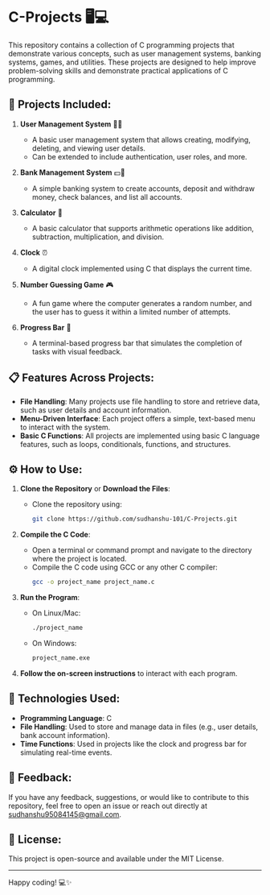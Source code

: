 # C-Projects 🖥️💻

This repository contains a collection of C programming projects that demonstrate various concepts, such as user management systems, banking systems, games, and utilities. These projects are designed to help improve problem-solving skills and demonstrate practical applications of C programming.

## 🚀 Projects Included:

1. **User Management System** 🧑‍💼
   - A basic user management system that allows creating, modifying, deleting, and viewing user details. 
   - Can be extended to include authentication, user roles, and more.

2. **Bank Management System** 💵🏦
   - A simple banking system to create accounts, deposit and withdraw money, check balances, and list all accounts.

3. **Calculator** 🧮
   - A basic calculator that supports arithmetic operations like addition, subtraction, multiplication, and division.

4. **Clock** ⏰
   - A digital clock implemented using C that displays the current time.

5. **Number Guessing Game** 🎮
   - A fun game where the computer generates a random number, and the user has to guess it within a limited number of attempts.

6. **Progress Bar** 🏁
   - A terminal-based progress bar that simulates the completion of tasks with visual feedback.

## 📋 Features Across Projects:

- **File Handling**: Many projects use file handling to store and retrieve data, such as user details and account information.
- **Menu-Driven Interface**: Each project offers a simple, text-based menu to interact with the system.
- **Basic C Functions**: All projects are implemented using basic C language features, such as loops, conditionals, functions, and structures.

## ⚙️ How to Use:

1. **Clone the Repository** or **Download the Files**:
   - Clone the repository using:
     ```bash
     git clone https://github.com/sudhanshu-101/C-Projects.git   
     ```

2. **Compile the C Code**:
   - Open a terminal or command prompt and navigate to the directory where the project is located.
   - Compile the C code using GCC or any other C compiler:
     ```bash
     gcc -o project_name project_name.c
     ```

3. **Run the Program**:
   - On Linux/Mac:
     ```bash
     ./project_name
     ```
   - On Windows:
     ```bash
     project_name.exe
     ```

4. **Follow the on-screen instructions** to interact with each program.

## 🧰 Technologies Used:

- **Programming Language**: C
- **File Handling**: Used to store and manage data in files (e.g., user details, bank account information).
- **Time Functions**: Used in projects like the clock and progress bar for simulating real-time events.



## 💬 Feedback:

If you have any feedback, suggestions, or would like to contribute to this repository, feel free to open an issue or reach out directly at [sudhanshu95084145@gmail.com](mailto:sudhanshu95084145@gmail.com).

## 📄 License:

This project is open-source and available under the MIT License.

---

Happy coding! 💻✨

